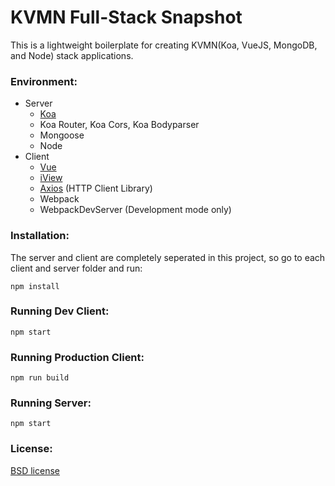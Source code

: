 # KVMN Full-Stack Snapshot
This is a lightweight boilerplate for creating KVMN(Koa, VueJS, MongoDB, and Node) stack applications.

### Environment:
- Server
    - [Koa](http://koajs.com/)
    - Koa Router, Koa Cors, Koa Bodyparser
    - Mongoose
    - Node
- Client
    - [Vue](https://vuejs.org/)
    - [iView](https://www.iviewui.com/)
    - [Axios](https://github.com/axios/axios) (HTTP Client Library)
    - Webpack
    - WebpackDevServer (Development mode only)

### Installation:
The server and client are completely seperated in this project, so go to each client and server folder and run:

    npm install

### Running Dev Client:

    npm start

### Running Production Client:

    npm run build

### Running Server:

    npm start


### License:
[BSD license](https://opensource.org/licenses/bsd-license.php)